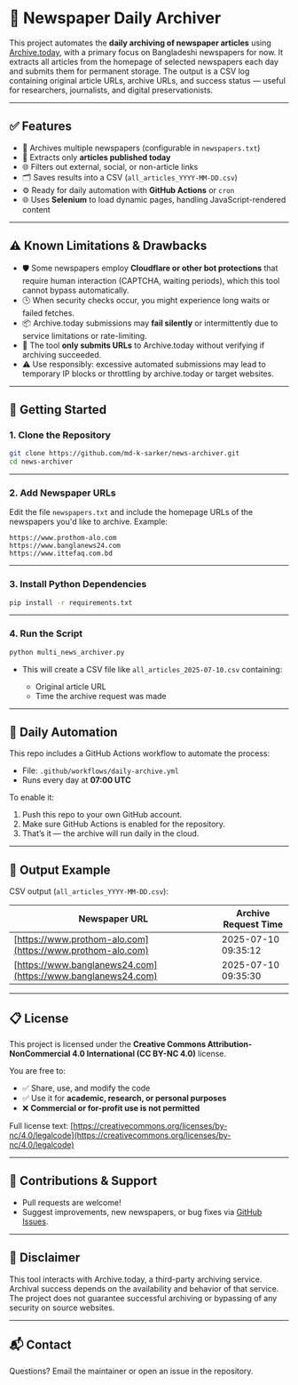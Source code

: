 # 📰 Newspaper Daily Archiver

This project automates the **daily archiving of newspaper articles** using [Archive.today](https://archive.today/), with a primary focus on Bangladeshi newspapers for now. It extracts all articles from the homepage of selected newspapers each day and submits them for permanent storage. The output is a CSV log containing original article URLs, archive URLs, and success status — useful for researchers, journalists, and digital preservationists.

---

## ✅ Features

* 📜 Archives multiple newspapers (configurable in `newspapers.txt`)
* 🧠 Extracts only **articles published today**
* 🌐 Filters out external, social, or non-article links
* 🗂 Saves results into a CSV (`all_articles_YYYY-MM-DD.csv`)
* ⚙️ Ready for daily automation with **GitHub Actions** or `cron`
* 🌐 Uses **Selenium** to load dynamic pages, handling JavaScript-rendered content

---

## ⚠️ Known Limitations & Drawbacks

* 🛡️ Some newspapers employ **Cloudflare or other bot protections** that require human interaction (CAPTCHA, waiting periods), which this tool cannot bypass automatically.
* 🕒 When security checks occur, you might experience long waits or failed fetches.
* 📦 Archive.today submissions may **fail silently** or intermittently due to service limitations or rate-limiting.
* 🔄 The tool **only submits URLs** to Archive.today without verifying if archiving succeeded.
* ⚠️ Use responsibly: excessive automated submissions may lead to temporary IP blocks or throttling by archive.today or target websites.

---

## 🚀 Getting Started

### 1. Clone the Repository

```bash
git clone https://github.com/md-k-sarker/news-archiver.git
cd news-archiver
```

---

### 2. Add Newspaper URLs

Edit the file `newspapers.txt` and include the homepage URLs of the newspapers you'd like to archive. Example:

```
https://www.prothom-alo.com
https://www.banglanews24.com
https://www.ittefaq.com.bd
```

---

### 3. Install Python Dependencies

```bash
pip install -r requirements.txt
```

---

### 4. Run the Script

```bash
python multi_news_archiver.py
```

* This will create a CSV file like `all_articles_2025-07-10.csv` containing:

  * Original article URL
  * Time the archive request was made

---

## 🔁 Daily Automation

This repo includes a GitHub Actions workflow to automate the process:

* File: `.github/workflows/daily-archive.yml`
* Runs every day at **07:00 UTC**

To enable it:

1. Push this repo to your own GitHub account.
2. Make sure GitHub Actions is enabled for the repository.
3. That’s it — the archive will run daily in the cloud.

---

## 📄 Output Example

CSV output (`all_articles_YYYY-MM-DD.csv`):

| Newspaper URL                                                | Archive Request Time |
| ------------------------------------------------------------ | -------------------- |
| [https://www.prothom-alo.com](https://www.prothom-alo.com)   | 2025-07-10 09:35:12  |
| [https://www.banglanews24.com](https://www.banglanews24.com) | 2025-07-10 09:35:30  |

---

## 📋 License

This project is licensed under the **Creative Commons Attribution-NonCommercial 4.0 International (CC BY-NC 4.0)** license.

You are free to:

* ✅ Share, use, and modify the code
* ✅ Use it for **academic, research, or personal purposes**
* ❌ **Commercial or for-profit use is not permitted**

Full license text: [https://creativecommons.org/licenses/by-nc/4.0/legalcode](https://creativecommons.org/licenses/by-nc/4.0/legalcode)

---

## 🤝 Contributions & Support

* Pull requests are welcome!
* Suggest improvements, new newspapers, or bug fixes via [GitHub Issues](https://github.com/md-k-sarker/news-archiver/issues).

---

## 📢 Disclaimer

This tool interacts with Archive.today, a third-party archiving service. Archival success depends on the availability and behavior of that service. The project does not guarantee successful archiving or bypassing of any security on source websites.


---

## 📬 Contact

Questions? Email the maintainer or open an issue in the repository.
